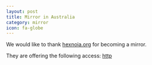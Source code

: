 ```yaml
---
layout: post
title: Mirror in Australia
category: mirror
icon: fa-globe
---
```


We would like to thank [hexnoia.org](http://hexnoia.org/) for becoming a mirror.

They are offering the following access: [http](http://blackarch.hexnoia.org/)
